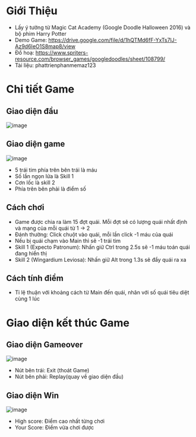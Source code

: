 # Giới Thiệu
- Lấy ý tưởng từ Magic Cat Academy (Google Doodle Halloween 2016) và bộ phim Harry Potter
- Demo Game: https://drive.google.com/file/d/1hQTMd6fF-YxTs7lJ-Az9d6IeO1S8map8/view
- Đồ hoạ: https://www.spriters-resource.com/browser_games/googledoodles/sheet/108799/
- Tài liệu: phattrienphanmemaz123
# Chi tiết Game
## Giao diện đầu
![image](https://github.com/user-attachments/assets/e8c79c55-25f7-4d13-9729-21eb242fc975)
## Giao diện game
![image](https://github.com/user-attachments/assets/f79d1787-610b-4945-a2d2-88ddc39ba444)
- 5 trái tim phía trên bên trái là máu
- Số lần ngọn lửa là Skill 1
- Cơn lốc là skill 2
- Phía trên bên phải là điểm số
## Cách chơi
- Game được chia ra làm 15 đợt quái. Mỗi đợt sẽ có lượng quái nhất định và mạng của mỗi quái từ 1 -> 2
- Đánh thường: Click chuột vào quái, mỗi lần click -1 máu của quái
- Nếu bị quái chạm vào Main thì sẽ -1 trái tim
- Skill 1 (Expecto Patronum): Nhấn giữ Ctrl trong 2.5s sẽ -1 máu toán quái đang hiển thị
- Skill 2 (Wingardium Leviosa): Nhấn giữ Alt trong 1.3s sẽ đẩy quái ra xa
## Cách tính điểm
- Tỉ lệ thuận với khoảng cách từ Main đến quái, nhân với số quái tiêu diệt cùng 1 lúc
# Giao diện kết thúc Game
## Giao diện Gameover
![image](https://github.com/user-attachments/assets/2364dd8a-3bb4-430c-9fac-4d52b300e1c1)
- Nút bên trái: Exit (thoát Game)
- Nút bên phải: Replay(quay về giao diện đầu)
## Giao diện Win
![image](https://github.com/user-attachments/assets/ea752e30-f7d7-4d9f-8e4a-1f64bbd3fee2)
- High score: Điểm cao nhất từng chơi
- Your Score: Điểm vừa chơi được

